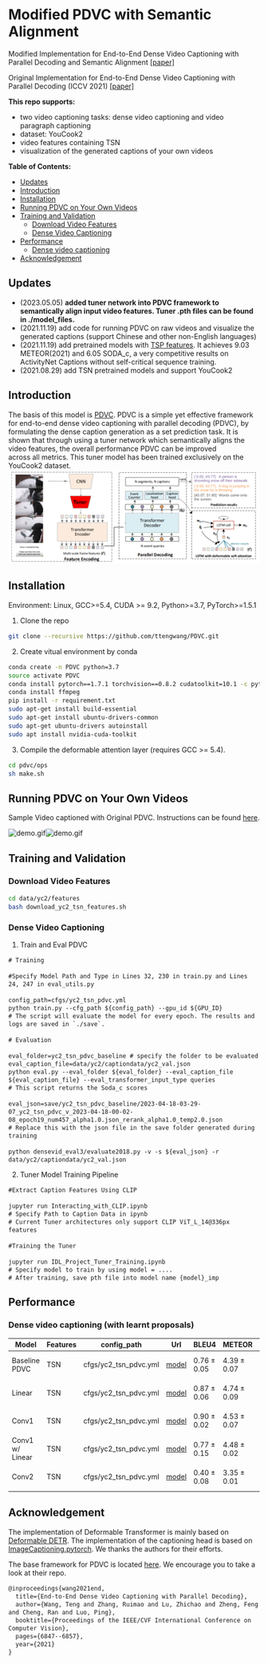 # Modified PDVC with Semantic Alignment

Modified Implementation for End-to-End Dense Video Captioning with Parallel Decoding and Semantic Alignment
[[paper]](https://github.com/ologandavid/DenseVideoCaptioning/blob/main/Documents/FinalReport.pdf)

Original Implementation for End-to-End Dense Video Captioning with Parallel Decoding (ICCV 2021) 
[[paper]](https://arxiv.org/abs/2108.07781)

**This repo supports:**
* two video captioning tasks: dense video captioning and video paragraph captioning
* dataset: YouCook2
* video features containing TSN
* visualization of the generated captions of your own videos

**Table of Contents:**
* [Updates](#updates)
* [Introduction](#introduction)
* [Installation](#installation)
* [Running PDVC on Your Own Videos](#running-pdvc-on-your-own-videos)
* [Training and Validation](#training-and-validation)
  + [Download Video Features](#download-video-features)
  + [Dense Video Captioning](#dense-video-captioning)
* [Performance](#performance)
  + [Dense video captioning](#dense-video-captioning)
* [Acknowledgement](#acknowledgement)



## Updates
- (2023.05.05) **added tuner network into PDVC framework to semantically align input video features. Tuner .pth files can be found in ./model_files.**
- (2021.11.19) add code for running PDVC on raw videos and visualize the generated captions (support Chinese and other non-English languages)
- (2021.11.19) add pretrained models with [TSP features](https://github.com/HumamAlwassel/TSP). It achieves 9.03 METEOR(2021) and 6.05 SODA_c, a very competitive results on ActivityNet Captions without self-critical sequence training.
- (2021.08.29) add TSN pretrained models and support YouCook2

## Introduction
The basis of this model is [PDVC](https://github.com/ttengwang/PDVC). PDVC is a simple yet effective framework for end-to-end dense video captioning with parallel decoding (PDVC), by formulating the dense caption generation as a set prediction task. It is shown that through using a tuner network which semantically aligns the video features, the overall performance PDVC can be improved across all metrics. This tuner model has been trained exclusively on the YouCook2 dataset.
![pdvc.png](pdvc.png)

## Installation
Environment: Linux,  GCC>=5.4, CUDA >= 9.2, Python>=3.7, PyTorch>=1.5.1

1. Clone the repo
```bash
git clone --recursive https://github.com/ttengwang/PDVC.git
```

2. Create vitual environment by conda
```bash
conda create -n PDVC python=3.7
source activate PDVC
conda install pytorch==1.7.1 torchvision==0.8.2 cudatoolkit=10.1 -c pytorch
conda install ffmpeg
pip install -r requirement.txt
sudo apt-get install build-essential
sudo apt-get install ubuntu-drivers-common
sudo apt-get ubuntu-drivers autoinstall
sudo apt install nvidia-cuda-toolkit
```

3. Compile the deformable attention layer (requires GCC >= 5.4). 
```bash
cd pdvc/ops
sh make.sh
```

## Running PDVC on Your Own Videos
Sample Video captioned with Original PDVC. Instructions can be found [here](https://github.com/ttengwang/PDVC).

![demo.gif](visualization/xukun_en.gif)![demo.gif](visualization/xukun_cn.gif)

## Training and Validation

### Download Video Features

```bash
cd data/yc2/features
bash download_yc2_tsn_features.sh

```

### Dense Video Captioning
1. Train and Eval PDVC


```
# Training

#Specify Model Path and Type in Lines 32, 230 in train.py and Lines 24, 247 in eval_utils.py

config_path=cfgs/yc2_tsn_pdvc.yml
python train.py --cfg_path ${config_path} --gpu_id ${GPU_ID}
# The script will evaluate the model for every epoch. The results and logs are saved in `./save`.

# Evaluation

eval_folder=yc2_tsn_pdvc_baseline # specify the folder to be evaluated
eval_caption_file=data/yc2/captiondata/yc2_val.json
python eval.py --eval_folder ${eval_folder} --eval_caption_file ${eval_caption_file} --eval_transformer_input_type queries
# This script returns the Soda_c scores

eval_json=save/yc2_tsn_pdvc_baseline/2023-04-18-03-29-07_yc2_tsn_pdvc_v_2023-04-18-00-02-08_epoch19_num457_alpha1.0.json_rerank_alpha1.0_temp2.0.json
# Replace this with the json file in the save folder generated during training

python densevid_eval3/evaluate2018.py -v -s ${eval_json} -r data/yc2/captiondata/yc2_val.json

```
2. Tuner Model Training Pipeline
```
#Extract Caption Features Using CLIP

jupyter run Interacting_with_CLIP.ipynb
# Specify Path to Caption Data in ipynb 
# Current Tuner architectures only support CLIP ViT_L_14@336px features

#Training the Tuner

jupyter run IDL_Project_Tuner_Training.ipynb
# Specify model to train by using model = ....
# After training, save pth file into model name {model}_imp

```

## Performance
### Dense video captioning (with learnt proposals)

|  Model | Features | config_path |   Url   |   BLEU4   | METEOR |  CIDEr | SODA_c |
|  ----  |  ----    |   ----  |  ----  |  ----   |  ----  |   ----  |  ----  |
| Baseline PDVC   | TSN  | cfgs/yc2_tsn_pdvc.yml | [model](https://github.com/ttengwang/PDVC)  |  0.76 ± 0.05   |  4.39 ± 0.07  | 20.68 ± 0.21  |  4.47 ± 0.87  |
| Linear   | TSN  | cfgs/yc2_tsn_pdvc.yml |  [model](https://github.com/ologandavid/DenseVideoCaptioning/blob/main/model_files/ACTUAL_Linear1_imp.pth)  |  0.87 ± 0.06   |  4.74 ± 0.09  | 21.76 ± 0.04  |  4.45 ± 1.13  |
| Conv1   | TSN | cfgs/yc2_tsn_pdvc.yml | [model](https://github.com/ologandavid/DenseVideoCaptioning/blob/main/model_files/ACTUAL_conv1_imp_bn.pth)  |  0.90 ± 0.02   |  4.53 ± 0.07  | 22.32 ± 0.05  |  4.50 ± 1.48 |
| Conv1 w/ Linear   | TSN  | cfgs/yc2_tsn_pdvc.yml | [model](https://github.com/ologandavid/DenseVideoCaptioning/blob/main/model_files/ACTUAL_conv1_linear_imp.pth)  |  0.77 ± 0.15   |  4.48 ± 0.02  | 21.07 ± 0.92  |  4.47 ± 1.49  |
| Conv2   | TSN | cfgs/yc2_tsn_pdvc.yml | [model](https://github.com/ologandavid/DenseVideoCaptioning/blob/main/model_files/ACTUAL_conv2_imp.pth)  |  0.40 ± 0.08   |  3.35 ± 0.01  | 14.34 ± 0.02  |  3.53 ± 0.71  |

## Acknowledgement

The implementation of Deformable Transformer is mainly based on [Deformable DETR](https://github.com/fundamentalvision/Deformable-DETR). 
The implementation of the captioning head is based on [ImageCaptioning.pytorch](https://github.com/ruotianluo/ImageCaptioning.pytorch).
We thanks the authors for their efforts.

The base framework for PDVC is located [here](https://github.com/ttengwang/PDVC.git). We encourage you to take a look at their repo.

```
@inproceedings{wang2021end,
  title={End-to-End Dense Video Captioning with Parallel Decoding},
  author={Wang, Teng and Zhang, Ruimao and Lu, Zhichao and Zheng, Feng and Cheng, Ran and Luo, Ping},
  booktitle={Proceedings of the IEEE/CVF International Conference on Computer Vision},
  pages={6847--6857},
  year={2021}
}
```

